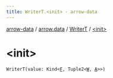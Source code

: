 ```yaml
---
title: WriterT.<init> - arrow-data
---
```


[arrow-data](../../index.html) / [arrow.data](../index.html) / [WriterT](index.html) / [&lt;init&gt;](./-init-.html)

# &lt;init&gt;

`WriterT(value: Kind<`[`F`](index.html#F)`, Tuple2<`[`W`](index.html#W)`, `[`A`](index.html#A)`>>)`